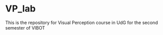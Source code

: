 # VP_lab
This is the repository for Visual Perception course in UdG for the second semester of VIBOT
